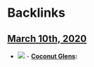 
# Backlinks
## [March 10th, 2020](<March 10th, 2020.md>)
- ![](https://firebasestorage.googleapis.com/v0/b/firescript-577a2.appspot.com/o/imgs%2Fapp%2Fandyjgao%2FK5L6qYWbT5?alt=media&token=66346b73-9ae1-4b94-872a-2aaa05b65993)
        - **[Coconut Glens](<Coconut Glens.md>):**

